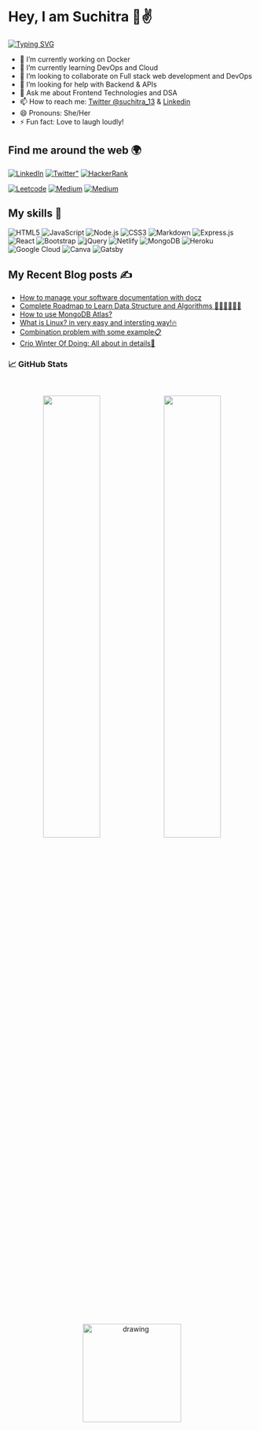 # Hey, I am Suchitra 👋✌️

[![Typing SVG](https://readme-typing-svg.herokuapp.com?font=Montserrat&color=4FA5F7&size=22&lines=I'm+a+full+stack+developer;Enthusiast+in+design;Love+to+write+blogs;Good+in+problem+solving;Love+to+open+source)](https://git.io/typing-svg)

- 🔭 I’m currently working on Docker
- 🌱 I’m currently learning DevOps and Cloud
- 👯 I’m looking to collaborate on Full stack web development and DevOps
- 🤔 I’m looking for help with Backend & APIs
- 💬 Ask me about Frontend Technologies and DSA
- 📫 How to reach me: [Twitter @suchitra_13](https://twitter.com/suchitra_13) &  [Linkedin](https://www.linkedin.com/in/suchitra-giri/)
- 😄 Pronouns: She/Her
- ⚡ Fun fact: Love to laugh loudly!

## Find me around the web 🌍

<div align="left">
  <a href="https://www.linkedin.com/in/suchitra-giri/"><img alt="LinkedIn" src="https://img.shields.io/badge/linkedin-%230077B5.svg?style=for-the-badge&logo=linkedin&logoColor=white"/></a>
 <a href="https://twitter.com/suchitra_13"><img alt=Twitter" src="https://img.shields.io/badge/Twitter-%230077B5.svg?style=for-the-badge&logo=Twitter&logoColor=#1DA1F2"/></a>
 <a href="https://hackerrank.com/suchigiri13"> <img alt="HackerRank" src="https://img.shields.io/badge/Hackerrank-008000?style=for-the-badge&logo=HackerRank&logoColor=white" /></a>
   
<a href="https://leetcode.com/perfactmistake/"> <img alt="Leetcode" src="https://img.shields.io/badge/dynamic/json?style=flat&labelColor=black&color=%23ffa116&label=Solved&query=solvedOverTotal&url=https%3A%2F%2Fleetcode-badge.vercel.app%2Fapi%2Fusers%2Fperfactmistake&logo=leetcode&logoColor=yellow"/></a>  <a href="https://suchigiri13.medium.com/"> <img alt="Medium" src="https://img.shields.io/badge/Medium-12100E?style=for-the-badge&logo=medium&logoColor=white"/></a>
<a href="https://dev.to/suchitra_13"> <img alt="Medium" src="https://img.shields.io/badge/dev.to-0A0A0A?style=for-the-badge&logo=dev.to&logoColor=white"/></a>

</div>

## My skills 🚀

![HTML5](https://img.shields.io/badge/HTML5-E34F26?style=for-the-badge&logo=html5&logoColor=white)
![JavaScript](https://img.shields.io/badge/JavaScript-F7DF1E?style=for-the-badge&logo=javascript&logoColor=black)
![Node.js](https://img.shields.io/badge/Node.js-43853D?style=for-the-badge&logo=node.js&logoColor=white)
![CSS3](https://img.shields.io/badge/CSS3-1572B6?style=for-the-badge&logo=css3&logoColor=white)
![Markdown](https://img.shields.io/badge/Markdown-000000?style=for-the-badge&logo=markdown&logoColor=white)
![Express.js](https://img.shields.io/badge/Express.js-404D59?style=for-the-badge)
![React](https://img.shields.io/badge/React-20232A?style=for-the-badge&logo=react&logoColor=61DAFB)
![Bootstrap](https://img.shields.io/badge/Bootstrap-563D7C?style=for-the-badge&logo=bootstrap&logoColor=white)
![jQuery](https://img.shields.io/badge/jQuery-0769AD?style=for-the-badge&logo=jquery&logoColor=white)
![Netlify](https://img.shields.io/badge/Netlify-00C7B7?style=for-the-badge&logo=netlify&logoColor=white)
![MongoDB](https://img.shields.io/badge/MongoDB-4EA94B?style=for-the-badge&logo=mongodb&logoColor=white)
![Heroku](https://img.shields.io/badge/Heroku-430098?style=for-the-badge&logo=heroku&logoColor=white)
![Google Cloud](https://img.shields.io/badge/Google_Cloud-4285F4?style=for-the-badge&logo=google-cloud&logoColor=white)
![Canva](https://img.shields.io/badge/-canva-blue?style=for-the-badge)
![Gatsby](https://img.shields.io/badge/Gatsby-663399?style=for-the-badge&logo=gatsby&logoColor=white)

## My Recent Blog posts ✍️

<!-- BLOG-POST-LIST:START -->
- [How to manage your software documentation with docz](https://aviyel.com/post/894/how-to-manage-your-software-documentation-with-docz)   
- [Complete Roadmap to Learn Data Structure and Algorithms 🐱‍🏍👨‍💻👩‍💻](https://dev.to/suchitra_13/complete-roadmap-to-learn-data-structure-and-algorithms-1pka)
- [How to use MongoDB Atlas?](https://dev.to/suchitra_13/how-to-use-mongodb-atlas-4bl4)
- [What is Linux? in very easy and intersting way!🔥](https://dev.to/suchitr36309633/what-is-linux-3jnc)
- [Combination problem with some example📋](https://dev.to/suchitr36309633/combinations-problem-3f83)
- [Crio Winter Of Doing: All about in details💁](https://suchigiri13.medium.com/crio-do-winter-of-doing-stage-1-ae75cb84fd4e)

<!-- BLOG-POST-LIST:END -->

<!-- github stats -->
<h3> 📈 GitHub Stats</h3>
<br>
<p align="center">
  <img width="48%" src="https://github-readme-stats.vercel.app/api?username=SUCHITRAGIRI&show_icons=true&theme=radical" />
  <img width="48%" src="https://github-readme-streak-stats.herokuapp.com/?user=SUCHITRAGIRI&theme=radical" />
</p>

<p align="center">
<!-- [![image](https://dev-to-uploads.s3.amazonaws.com/uploads/articles/cawwn08bx5rh2s9bax2x.png)](https://www.buymeacoffee.com/suchitra) -->
<a href="https://www.buymeacoffee.com/suchitra"><img src="https://dev-to-uploads.s3.amazonaws.com/uploads/articles/cawwn08bx5rh2s9bax2x.png" alt="drawing" width="200"/></a>
</p>
